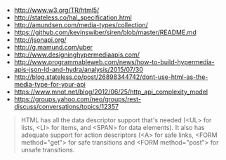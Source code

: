 
 * http://www.w3.org/TR/html5/
 * http://stateless.co/hal_specification.html
 * http://amundsen.com/media-types/collection/
 * https://github.com/kevinswiber/siren/blob/master/README.md
 * http://jsonapi.org/
 * http://g.mamund.com/uber
 * http://www.designinghypermediaapis.com/
 * http://www.programmableweb.com/news/how-to-build-hypermedia-apis-json-ld-and-hydra/analysis/2015/07/30
 * http://blog.stateless.co/post/26898344742/dont-use-html-as-the-media-type-for-your-api
 * https://www.mnot.net/blog/2012/06/25/http_api_complexity_model
 * https://groups.yahoo.com/neo/groups/rest-discuss/conversations/topics/12357
 
 >  HTML has all the data descriptor support that's needed 
 (&lt;UL> for lists, &lt;LI> for items, and &lt;SPAN> for data elements). 
 It also has adequate support for action descriptors (&lt;A> for 
 safe links, &lt;FORM method="get"> for safe transitions and 
 &lt;FORM method="post"> for unsafe transitions.
 
 